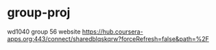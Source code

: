 # group-proj
wd1040 group 56 website
https://hub.coursera-apps.org:443/connect/sharedblqskqrw?forceRefresh=false&path=%2F
